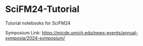 # SciFM24-Tutorial
Tutorial notebooks for SciFM24

Symposium Link: https://micde.umich.edu/news-events/annual-symposia/2024-symposium/
